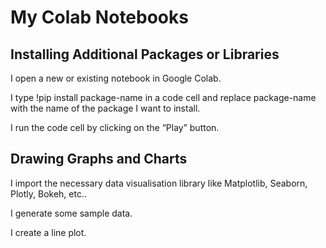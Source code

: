 # My Colab Notebooks 

## Installing Additional Packages or Libraries

I open a new or existing notebook in Google Colab.

I type !pip install package-name in a code cell and replace package-name with the name of the package I want to install.

I run the code cell by clicking on the “Play” button.

## Drawing Graphs and Charts

I import the necessary data visualisation library like Matplotlib, Seaborn, Plotly, Bokeh, etc..

I generate some sample data.

I create a line plot.
